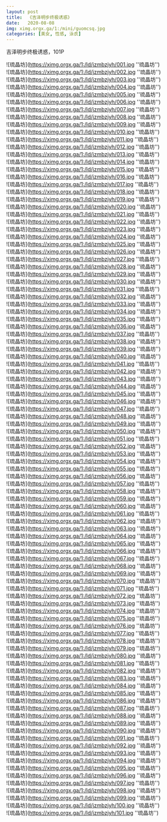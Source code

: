 ```yaml
---
layout: post
title:  《吉泽明步终极诱惑》
date:   2020-08-08
img: ximg.orgx.ga/1:/mini/guomcsq.jpg
categories: [美女, 性感, 泳衣]
---
```


吉泽明步终极诱惑，101P

![琉晶坊](https://ximg.orgx.ga/1:/ld/jzmbzjyh/001.jpg ''琉晶坊'') <br>
![琉晶坊](https://ximg.orgx.ga/1:/ld/jzmbzjyh/002.jpg ''琉晶坊'') <br>
![琉晶坊](https://ximg.orgx.ga/1:/ld/jzmbzjyh/003.jpg ''琉晶坊'') <br>
![琉晶坊](https://ximg.orgx.ga/1:/ld/jzmbzjyh/004.jpg ''琉晶坊'') <br>
![琉晶坊](https://ximg.orgx.ga/1:/ld/jzmbzjyh/005.jpg ''琉晶坊'') <br>
![琉晶坊](https://ximg.orgx.ga/1:/ld/jzmbzjyh/006.jpg ''琉晶坊'') <br>
![琉晶坊](https://ximg.orgx.ga/1:/ld/jzmbzjyh/007.jpg ''琉晶坊'') <br>
![琉晶坊](https://ximg.orgx.ga/1:/ld/jzmbzjyh/008.jpg ''琉晶坊'') <br>
![琉晶坊](https://ximg.orgx.ga/1:/ld/jzmbzjyh/009.jpg ''琉晶坊'') <br>
![琉晶坊](https://ximg.orgx.ga/1:/ld/jzmbzjyh/010.jpg ''琉晶坊'') <br>
![琉晶坊](https://ximg.orgx.ga/1:/ld/jzmbzjyh/011.jpg ''琉晶坊'') <br>
![琉晶坊](https://ximg.orgx.ga/1:/ld/jzmbzjyh/012.jpg ''琉晶坊'') <br>
![琉晶坊](https://ximg.orgx.ga/1:/ld/jzmbzjyh/013.jpg ''琉晶坊'') <br>
![琉晶坊](https://ximg.orgx.ga/1:/ld/jzmbzjyh/014.jpg ''琉晶坊'') <br>
![琉晶坊](https://ximg.orgx.ga/1:/ld/jzmbzjyh/015.jpg ''琉晶坊'') <br>
![琉晶坊](https://ximg.orgx.ga/1:/ld/jzmbzjyh/016.jpg ''琉晶坊'') <br>
![琉晶坊](https://ximg.orgx.ga/1:/ld/jzmbzjyh/017.jpg ''琉晶坊'') <br>
![琉晶坊](https://ximg.orgx.ga/1:/ld/jzmbzjyh/018.jpg ''琉晶坊'') <br>
![琉晶坊](https://ximg.orgx.ga/1:/ld/jzmbzjyh/019.jpg ''琉晶坊'') <br>
![琉晶坊](https://ximg.orgx.ga/1:/ld/jzmbzjyh/020.jpg ''琉晶坊'') <br>
![琉晶坊](https://ximg.orgx.ga/1:/ld/jzmbzjyh/021.jpg ''琉晶坊'') <br>
![琉晶坊](https://ximg.orgx.ga/1:/ld/jzmbzjyh/022.jpg ''琉晶坊'') <br>
![琉晶坊](https://ximg.orgx.ga/1:/ld/jzmbzjyh/023.jpg ''琉晶坊'') <br>
![琉晶坊](https://ximg.orgx.ga/1:/ld/jzmbzjyh/024.jpg ''琉晶坊'') <br>
![琉晶坊](https://ximg.orgx.ga/1:/ld/jzmbzjyh/025.jpg ''琉晶坊'') <br>
![琉晶坊](https://ximg.orgx.ga/1:/ld/jzmbzjyh/026.jpg ''琉晶坊'') <br>
![琉晶坊](https://ximg.orgx.ga/1:/ld/jzmbzjyh/027.jpg ''琉晶坊'') <br>
![琉晶坊](https://ximg.orgx.ga/1:/ld/jzmbzjyh/028.jpg ''琉晶坊'') <br>
![琉晶坊](https://ximg.orgx.ga/1:/ld/jzmbzjyh/029.jpg ''琉晶坊'') <br>
![琉晶坊](https://ximg.orgx.ga/1:/ld/jzmbzjyh/030.jpg ''琉晶坊'') <br>
![琉晶坊](https://ximg.orgx.ga/1:/ld/jzmbzjyh/031.jpg ''琉晶坊'') <br>
![琉晶坊](https://ximg.orgx.ga/1:/ld/jzmbzjyh/032.jpg ''琉晶坊'') <br>
![琉晶坊](https://ximg.orgx.ga/1:/ld/jzmbzjyh/033.jpg ''琉晶坊'') <br>
![琉晶坊](https://ximg.orgx.ga/1:/ld/jzmbzjyh/034.jpg ''琉晶坊'') <br>
![琉晶坊](https://ximg.orgx.ga/1:/ld/jzmbzjyh/035.jpg ''琉晶坊'') <br>
![琉晶坊](https://ximg.orgx.ga/1:/ld/jzmbzjyh/036.jpg ''琉晶坊'') <br>
![琉晶坊](https://ximg.orgx.ga/1:/ld/jzmbzjyh/037.jpg ''琉晶坊'') <br>
![琉晶坊](https://ximg.orgx.ga/1:/ld/jzmbzjyh/038.jpg ''琉晶坊'') <br>
![琉晶坊](https://ximg.orgx.ga/1:/ld/jzmbzjyh/039.jpg ''琉晶坊'') <br>
![琉晶坊](https://ximg.orgx.ga/1:/ld/jzmbzjyh/040.jpg ''琉晶坊'') <br>
![琉晶坊](https://ximg.orgx.ga/1:/ld/jzmbzjyh/041.jpg ''琉晶坊'') <br>
![琉晶坊](https://ximg.orgx.ga/1:/ld/jzmbzjyh/042.jpg ''琉晶坊'') <br>
![琉晶坊](https://ximg.orgx.ga/1:/ld/jzmbzjyh/043.jpg ''琉晶坊'') <br>
![琉晶坊](https://ximg.orgx.ga/1:/ld/jzmbzjyh/044.jpg ''琉晶坊'') <br>
![琉晶坊](https://ximg.orgx.ga/1:/ld/jzmbzjyh/045.jpg ''琉晶坊'') <br>
![琉晶坊](https://ximg.orgx.ga/1:/ld/jzmbzjyh/046.jpg ''琉晶坊'') <br>
![琉晶坊](https://ximg.orgx.ga/1:/ld/jzmbzjyh/047.jpg ''琉晶坊'') <br>
![琉晶坊](https://ximg.orgx.ga/1:/ld/jzmbzjyh/048.jpg ''琉晶坊'') <br>
![琉晶坊](https://ximg.orgx.ga/1:/ld/jzmbzjyh/049.jpg ''琉晶坊'') <br>
![琉晶坊](https://ximg.orgx.ga/1:/ld/jzmbzjyh/050.jpg ''琉晶坊'') <br>
![琉晶坊](https://ximg.orgx.ga/1:/ld/jzmbzjyh/051.jpg ''琉晶坊'') <br>
![琉晶坊](https://ximg.orgx.ga/1:/ld/jzmbzjyh/052.jpg ''琉晶坊'') <br>
![琉晶坊](https://ximg.orgx.ga/1:/ld/jzmbzjyh/053.jpg ''琉晶坊'') <br>
![琉晶坊](https://ximg.orgx.ga/1:/ld/jzmbzjyh/054.jpg ''琉晶坊'') <br>
![琉晶坊](https://ximg.orgx.ga/1:/ld/jzmbzjyh/055.jpg ''琉晶坊'') <br>
![琉晶坊](https://ximg.orgx.ga/1:/ld/jzmbzjyh/056.jpg ''琉晶坊'') <br>
![琉晶坊](https://ximg.orgx.ga/1:/ld/jzmbzjyh/057.jpg ''琉晶坊'') <br>
![琉晶坊](https://ximg.orgx.ga/1:/ld/jzmbzjyh/058.jpg ''琉晶坊'') <br>
![琉晶坊](https://ximg.orgx.ga/1:/ld/jzmbzjyh/059.jpg ''琉晶坊'') <br>
![琉晶坊](https://ximg.orgx.ga/1:/ld/jzmbzjyh/060.jpg ''琉晶坊'') <br>
![琉晶坊](https://ximg.orgx.ga/1:/ld/jzmbzjyh/061.jpg ''琉晶坊'') <br>
![琉晶坊](https://ximg.orgx.ga/1:/ld/jzmbzjyh/062.jpg ''琉晶坊'') <br>
![琉晶坊](https://ximg.orgx.ga/1:/ld/jzmbzjyh/063.jpg ''琉晶坊'') <br>
![琉晶坊](https://ximg.orgx.ga/1:/ld/jzmbzjyh/064.jpg ''琉晶坊'') <br>
![琉晶坊](https://ximg.orgx.ga/1:/ld/jzmbzjyh/065.jpg ''琉晶坊'') <br>
![琉晶坊](https://ximg.orgx.ga/1:/ld/jzmbzjyh/066.jpg ''琉晶坊'') <br>
![琉晶坊](https://ximg.orgx.ga/1:/ld/jzmbzjyh/067.jpg ''琉晶坊'') <br>
![琉晶坊](https://ximg.orgx.ga/1:/ld/jzmbzjyh/068.jpg ''琉晶坊'') <br>
![琉晶坊](https://ximg.orgx.ga/1:/ld/jzmbzjyh/069.jpg ''琉晶坊'') <br>
![琉晶坊](https://ximg.orgx.ga/1:/ld/jzmbzjyh/070.jpg ''琉晶坊'') <br>
![琉晶坊](https://ximg.orgx.ga/1:/ld/jzmbzjyh/071.jpg ''琉晶坊'') <br>
![琉晶坊](https://ximg.orgx.ga/1:/ld/jzmbzjyh/072.jpg ''琉晶坊'') <br>
![琉晶坊](https://ximg.orgx.ga/1:/ld/jzmbzjyh/073.jpg ''琉晶坊'') <br>
![琉晶坊](https://ximg.orgx.ga/1:/ld/jzmbzjyh/074.jpg ''琉晶坊'') <br>
![琉晶坊](https://ximg.orgx.ga/1:/ld/jzmbzjyh/075.jpg ''琉晶坊'') <br>
![琉晶坊](https://ximg.orgx.ga/1:/ld/jzmbzjyh/076.jpg ''琉晶坊'') <br>
![琉晶坊](https://ximg.orgx.ga/1:/ld/jzmbzjyh/077.jpg ''琉晶坊'') <br>
![琉晶坊](https://ximg.orgx.ga/1:/ld/jzmbzjyh/078.jpg ''琉晶坊'') <br>
![琉晶坊](https://ximg.orgx.ga/1:/ld/jzmbzjyh/079.jpg ''琉晶坊'') <br>
![琉晶坊](https://ximg.orgx.ga/1:/ld/jzmbzjyh/080.jpg ''琉晶坊'') <br>
![琉晶坊](https://ximg.orgx.ga/1:/ld/jzmbzjyh/081.jpg ''琉晶坊'') <br>
![琉晶坊](https://ximg.orgx.ga/1:/ld/jzmbzjyh/082.jpg ''琉晶坊'') <br>
![琉晶坊](https://ximg.orgx.ga/1:/ld/jzmbzjyh/083.jpg ''琉晶坊'') <br>
![琉晶坊](https://ximg.orgx.ga/1:/ld/jzmbzjyh/084.jpg ''琉晶坊'') <br>
![琉晶坊](https://ximg.orgx.ga/1:/ld/jzmbzjyh/085.jpg ''琉晶坊'') <br>
![琉晶坊](https://ximg.orgx.ga/1:/ld/jzmbzjyh/086.jpg ''琉晶坊'') <br>
![琉晶坊](https://ximg.orgx.ga/1:/ld/jzmbzjyh/087.jpg ''琉晶坊'') <br>
![琉晶坊](https://ximg.orgx.ga/1:/ld/jzmbzjyh/088.jpg ''琉晶坊'') <br>
![琉晶坊](https://ximg.orgx.ga/1:/ld/jzmbzjyh/089.jpg ''琉晶坊'') <br>
![琉晶坊](https://ximg.orgx.ga/1:/ld/jzmbzjyh/090.jpg ''琉晶坊'') <br>
![琉晶坊](https://ximg.orgx.ga/1:/ld/jzmbzjyh/091.jpg ''琉晶坊'') <br>
![琉晶坊](https://ximg.orgx.ga/1:/ld/jzmbzjyh/092.jpg ''琉晶坊'') <br>
![琉晶坊](https://ximg.orgx.ga/1:/ld/jzmbzjyh/093.jpg ''琉晶坊'') <br>
![琉晶坊](https://ximg.orgx.ga/1:/ld/jzmbzjyh/094.jpg ''琉晶坊'') <br>
![琉晶坊](https://ximg.orgx.ga/1:/ld/jzmbzjyh/095.jpg ''琉晶坊'') <br>
![琉晶坊](https://ximg.orgx.ga/1:/ld/jzmbzjyh/096.jpg ''琉晶坊'') <br>
![琉晶坊](https://ximg.orgx.ga/1:/ld/jzmbzjyh/097.jpg ''琉晶坊'') <br>
![琉晶坊](https://ximg.orgx.ga/1:/ld/jzmbzjyh/098.jpg ''琉晶坊'') <br>
![琉晶坊](https://ximg.orgx.ga/1:/ld/jzmbzjyh/099.jpg ''琉晶坊'') <br>
![琉晶坊](https://ximg.orgx.ga/1:/ld/jzmbzjyh/100.jpg ''琉晶坊'') <br>
![琉晶坊](https://ximg.orgx.ga/1:/ld/jzmbzjyh/101.jpg ''琉晶坊'') <br>
